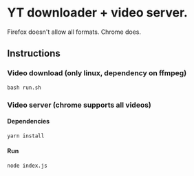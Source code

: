 # YT downloader + video server. 
Firefox doesn't allow all formats. Chrome does.

## Instructions

### Video download (only linux, dependency on ffmpeg)
`bash run.sh`

### Video server (chrome supports all videos)
#### Dependencies
`yarn install`
#### Run
`node index.js`
